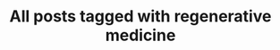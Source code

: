 ---
layout: tag
title: "All posts tagged with regenerative medicine"
permalink: /weblog/tags/regenerative-medicine/
taxonomy: regenerative medicine
---